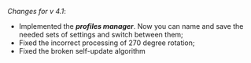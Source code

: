 _Changes for v 4.1_:
- Implemented the ***profiles manager***. Now you can name and save the needed sets of settings and switch between them;
- Fixed the incorrect processing of 270 degree rotation;
- Fixed the broken self-update algorithm
